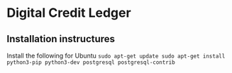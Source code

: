 # Digital Credit Ledger
## Installation instructures
Install the following for Ubuntu
`
sudo apt-get update
sudo apt-get install python3-pip python3-dev postgresql postgresql-contrib
`
